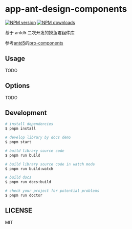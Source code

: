 # app-ant-design-components

[![NPM version](https://img.shields.io/npm/v/app-ant-design-components.svg?style=flat)](https://npmjs.org/package/app-ant-design-components)
[![NPM downloads](http://img.shields.io/npm/dm/app-ant-design-components.svg?style=flat)](https://npmjs.org/package/app-ant-design-components)

基于 antd5 二次开发的摸鱼君组件库

参考[antd5](https://ant.design/docs/spec/introduce-cn)的[pro-components](https://procomponents.ant.design/docs/intro)

## Usage

TODO

## Options

TODO

## Development

```bash
# install dependencies
$ pnpm install

# develop library by docs demo
$ pnpm start

# build library source code
$ pnpm run build

# build library source code in watch mode
$ pnpm run build:watch

# build docs
$ pnpm run docs:build

# check your project for potential problems
$ pnpm run doctor
```

## LICENSE

MIT
